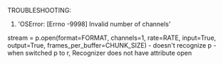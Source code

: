 TROUBLESHOOTING: 

1.  'OSError: [Errno -9998] Invalid number of channels'

stream = p.open(format=FORMAT, channels=1, rate=RATE, input=True, output=True, frames_per_buffer=CHUNK_SIZE)
    - doesn't recognize p
    - when switched p to r, Recognizer does not have attribute open 
    